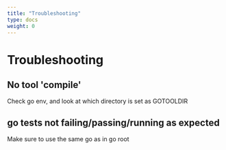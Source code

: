 ```yaml
---
title: "Troubleshooting"
type: docs
weight: 0
---
```


# Troubleshooting

## No tool 'compile'

Check go env, and look at which directory is set as GOTOOLDIR

## go tests not failing/passing/running as expected

Make sure to use the same go as in go root
